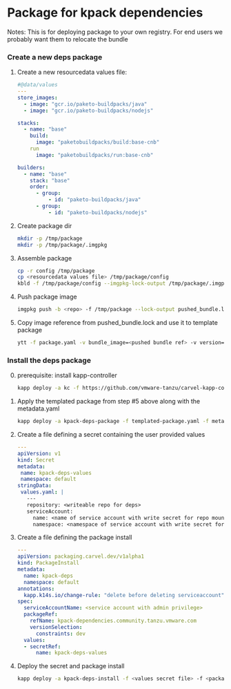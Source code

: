 # Package for kpack dependencies

Notes: This is for deploying package to your own registry. For end users we probably want them to relocate the bundle

### Create a new deps package
 
1. Create a new resourcedata values file:
   ```yaml
   #@data/values
   ---
   store_images:
     - image: "gcr.io/paketo-buildpacks/java"
     - image: "gcr.io/paketo-buildpacks/nodejs"
   
   stacks:
     - name: "base"
       build:
         image: "paketobuildpacks/build:base-cnb"
       run
         image: "paketobuildpacks/run:base-cnb"
   
   builders:
     - name: "base"
       stack: "base"
       order:
         - group:
             - id: "paketo-buildpacks/java"
         - group:
             - id: "paketo-buildpacks/nodejs"
   ```
2. Create package dir

   ```bash
   mkdir -p /tmp/package
   mkdir -p /tmp/package/.imgpkg
   ```
   
3. Assemble package
   
   ```bash
   cp -r config /tmp/package
   cp <resourcedata values file> /tmp/package/config
   kbld -f /tmp/package/config --imgpkg-lock-output /tmp/package/.imgpkg/images.yml
   ```
   
4. Push package image
   
   ```bash
   imgpkg push -b <repo> -f /tmp/package --lock-output pushed_bundle.lock
   ```
   
5. Copy image reference from pushed_bundle.lock and use it to template package

   ```bash
   ytt -f package.yaml -v bundle_image=<pushed bundle ref> -v version="dev" > templated-package.yaml
   ```

### Install the deps package
   
0. prerequisite: install kapp-controller

   ```bash
   kapp deploy -a kc -f https://github.com/vmware-tanzu/carvel-kapp-controller/releases/latest/download/release.yml
   ```

1. Apply the templated package from step #5 above along with the metadata.yaml
   
   ```bash
   kapp deploy -a kpack-deps-package -f templated-package.yaml -f metadata.yaml
   ```
2. Create a file defining a secret containing the user provided values
   
   ```yaml
   ---
   apiVersion: v1
   kind: Secret
   metadata:
    name: kpack-deps-values
    namespace: default
   stringData:
    values.yaml: |
      ---
      repository: <writeable repo for deps>
      serviceAccount:
        name: <name of service account with write secret for repo mounted>
        namespace: <namespace of service account with write secret for repo mounted>
   ```
3. Create a file defining the package install

   ```yaml
   ---
   apiVersion: packaging.carvel.dev/v1alpha1
   kind: PackageInstall
   metadata:
     name: kpack-deps
     namespace: default
   annotations:
     kapp.k14s.io/change-rule: "delete before deleting serviceaccount"
   spec:
     serviceAccountName: <service account with admin privilege>
     packageRef:
       refName: kpack-dependencies.community.tanzu.vmware.com
       versionSelection:
         constraints: dev
     values:
     - secretRef:
         name: kpack-deps-values
   ```
4. Deploy the secret and package install

   ```bash
   kapp deploy -a kpack-deps-install -f <values secret file> -f <package install file>
   ```